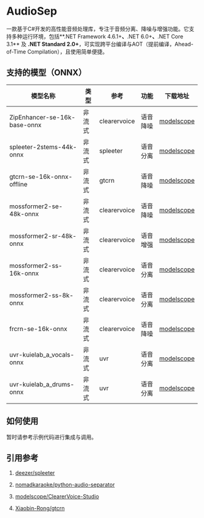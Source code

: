 ﻿# AudioSep

一款基于C#开发的高性能音频处理库，专注于音频分离、降噪与增强功能。它支持多种运行环境，包括**.NET Framework 4.6.1+**、**.NET 6.0+**、**.NET Core 3.1** 及 **.NET Standard 2.0+**，可实现跨平台编译与AOT（提前编译，Ahead-of-Time Compilation），且使用简单便捷。


## 支持的模型（ONNX）

| 模型名称 | 类型 | 参考 | 功能 | 下载地址  |
| ---------- | ---------- | ------------ | ---------- | ---------- |
| ZipEnhancer-se-16k-base-onnx | 非流式     | clearervoice | 语音降噪   | [modelscope](https://modelscope.cn/models/manyeyes/ZipEnhancer-se-16k-base-onnx "modelscope") |
| spleeter-2stems-44k-onnx   | 非流式     | spleeter     | 语音分离   | [modelscope](https://modelscope.cn/models/manyeyes/spleeter-2stems-44k-onnx "modelscope")     |
| gtcrn-se-16k-onnx-offline  | 非流式     | gtcrn        | 语音降噪   | [modelscope](https://modelscope.cn/models/manyeyes/gtcrn-se-16k-onnx-offline "modelscope")    |
| mossformer2-se-48k-onnx    | 非流式     | clearervoice | 语音降噪   | [modelscope](https://modelscope.cn/models/manyeyes/mossformer2-se-48k-onnx "modelscope")      |
| mossformer2-sr-48k-onnx    | 非流式     | clearervoice | 语音增强   | [modelscope](https://modelscope.cn/models/manyeyes/mossformer2-sr-48k-onnx "modelscope")      |
| mossformer2-ss-16k-onnx    | 非流式     | clearervoice | 语音分离   | [modelscope](https://modelscope.cn/models/manyeyes/mossformer2-ss-16k-onnx "modelscope")      |
| mossformer2-ss-8k-onnx     | 非流式     | clearervoice | 语音分离   | [modelscope](https://modelscope.cn/models/manyeyes/mossformer2-ss-8k-onnx "modelscope")       |
| frcrn-se-16k-onnx          | 非流式     | clearervoice | 语音降噪   | [modelscope](https://modelscope.cn/models/manyeyes/frcrn-se-16k-onnx "modelscope")            |
| uvr-kuielab_a_vocals-onnx  | 非流式     | uvr          | 语音分离   | [modelscope](https://modelscope.cn/models/manyeyes/uvr-kuielab_a_vocals-onnx "modelscope")    |
| uvr-kuielab_a_drums-onnx   | 非流式     | uvr          | 语音分离   | [modelscope](https://modelscope.cn/models/manyeyes/uvr-kuielab_a_drums-onnx "modelscope")     |


## 如何使用

暂时请参考示例代码进行集成与调用。


## 引用参考

1. [deezer/spleeter](https://github.com/deezer/spleeter)

2. [nomadkaraoke/python-audio-separator](https://github.com/nomadkaraoke/python-audio-separator)

3. [modelscope/ClearerVoice-Studio](https://github.com/modelscope/ClearerVoice-Studio)

4. [Xiaobin-Rong/gtcrn](https://github.com/Xiaobin-Rong/gtcrn)